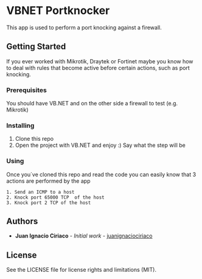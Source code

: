 # VBNET Portknocker

This app is used to perform a port knocking against a firewall.

## Getting Started

If you ever worked with Mikrotik, Draytek or Fortinet maybe you know how to deal with rules that become active before certain actions, such as port knocking.

### Prerequisites

You should have VB.NET and on the other side a firewall to test (e.g. Mikrotik)


### Installing
1. Clone this repo
2. Open the project with VB.NET and enjoy :)
Say what the step will be

### Using
Once you´ve cloned this repo and read the code you can easily know that 3 actions are performed by the app
```
1. Send an ICMP to a host
2. Knock port 65000 TCP  of the host
3. Knock port 2 TCP of the host
```


## Authors

* **Juan Ignacio Ciriaco** - *Initial work* - [juanignaciociriaco](https://github.com/juanignaciociriaco)

## License
See the LICENSE file for license rights and limitations (MIT).
